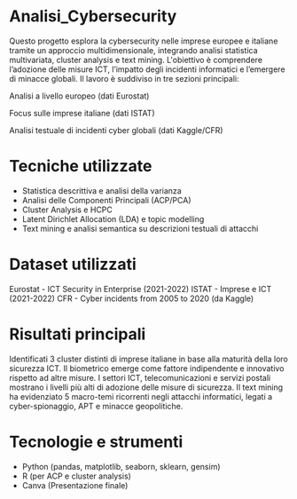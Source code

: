 # Analisi_Cybersecurity
Questo progetto esplora la cybersecurity nelle imprese europee e italiane tramite un approccio multidimensionale, integrando analisi statistica multivariata, cluster analysis e text mining. L'obiettivo è comprendere l’adozione delle misure ICT, l’impatto degli incidenti informatici e l’emergere di minacce globali.
Il lavoro è suddiviso in tre sezioni principali:

Analisi a livello europeo (dati Eurostat)

Focus sulle imprese italiane (dati ISTAT)

Analisi testuale di incidenti cyber globali (dati Kaggle/CFR)

# Tecniche utilizzate
- Statistica descrittiva e analisi della varianza
- Analisi delle Componenti Principali (ACP/PCA)
- Cluster Analysis e HCPC
- Latent Dirichlet Allocation (LDA) e topic modelling
- Text mining e analisi semantica su descrizioni testuali di attacchi

# Dataset utilizzati
Eurostat - ICT Security in Enterprise (2021-2022)
ISTAT - Imprese e ICT (2021-2022)
CFR - Cyber incidents from 2005 to 2020 (da Kaggle)

# Risultati principali
Identificati 3 cluster distinti di imprese italiane in base alla maturità della loro sicurezza ICT.
Il biometrico emerge come fattore indipendente e innovativo rispetto ad altre misure.
I settori ICT, telecomunicazioni e servizi postali mostrano i livelli più alti di adozione delle misure di sicurezza.
Il text mining ha evidenziato 5 macro-temi ricorrenti negli attacchi informatici, legati a cyber-spionaggio, APT e minacce geopolitiche.

# Tecnologie e strumenti
- Python (pandas, matplotlib, seaborn, sklearn, gensim)
- R (per ACP e cluster analysis)
- Canva (Presentazione finale)

